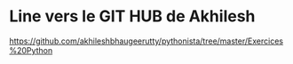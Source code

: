 # Line vers le GIT HUB de Akhilesh
https://github.com/akhileshbhaugeerutty/pythonista/tree/master/Exercices%20Python
